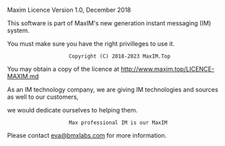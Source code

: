 Maxim Licence
Version 1.0, December 2018

This software is part of MaxIM's new generation instant messaging (IM) system.

You must make sure you have the right privilleges to use it.

                        Copyright (C) 2018-2023 MaxIM.Top

You may obtain a copy of the licence at http://www.maxim.top/LICENCE-MAXIM.md

As an IM technology company, we are giving IM technologies and sources as well to our customers,

we would dedicate ourselves to helping them.

                        Max professional IM is our MaxIM

Please contact eva@bmxlabs.com for more information.
